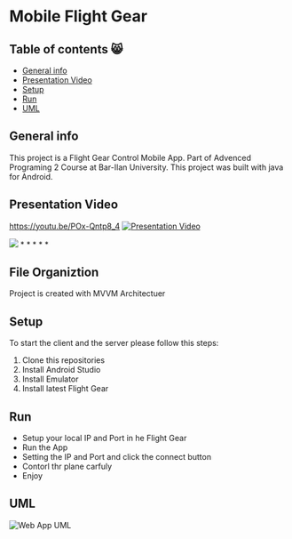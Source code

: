 # Mobile Flight Gear 


## Table of contents :smile_cat:
* [General info](#general-info)
* [Presentation Video](#presentation-video)
* [Setup](#setup)
* [Run](#run)
* [UML](#uml)




## General info
This project is a Flight Gear Control Mobile App.
Part of Advenced Programing 2 Course at Bar-Ilan University.
This project was built with java for Android.



## Presentation Video
https://youtu.be/POx-Qntp8_4
[![Presentation Video](https://i9.ytimg.com/vi/POx-Qntp8_4/mq1.jpg?sqp=CNin04YG&rs=AOn4CLAfS-MAbKEzuYjHzb9VXowugCxB8g)](https://youtu.be/POx-Qntp8_4 "Presentation Video")



![](https://i2.paste.pics/38f85185a7f84f1b322c9d5cf6b1f9f8.png)
*
*
*
*
*
  
## File Organiztion
Project is created with MVVM Architectuer

	
## Setup
To start the client and the server please follow this steps:
1) Clone this repositories
2) Install Android Studio
3) Install Emulator
4) Install latest Flight Gear


## Run
* Setup your local IP and Port in he Flight Gear
* Run the App
* Setting the IP and Port and click the connect button
* Contorl thr plane carfuly
* Enjoy

## UML
![Web App UML](https://user-images.githubusercontent.com/60196825/120115223-5e33cc80-c18b-11eb-86bd-1566ec16cfad.jpeg)




